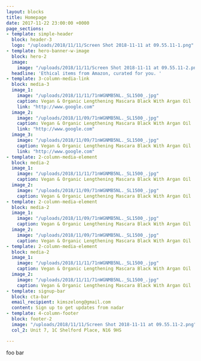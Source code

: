 ```yaml
---
layout: blocks
title: Homepage
date: 2017-11-22 23:00:00 +0000
page_sections:
- template: simple-header
  block: header-3
  logo: "/uploads/2018/11/11/Screen Shot 2018-11-11 at 09.55.11-1.png"
- template: hero-banner-w-image
  block: hero-2
  image:
    image: "/uploads/2018/11/11/Screen Shot 2018-11-11 at 09.55.11-2.png"
  headline: 'Ethical items from Amazon, curated for you. '
- template: 3-column-media-link
  block: media-3
  image_1:
    image: "/uploads/2018/11/11/71nWGNMB5NL._SL1500_.jpg"
    caption: Vegan & Organic Lengthening Mascara Black With Argan Oil
    link: "http://www.google.com"
  image_2:
    image: "/uploads/2018/11/09/71nWGNMB5NL._SL1500_.jpg"
    caption: Vegan & Organic Lengthening Mascara Black With Argan Oil
    link: "http://www.google.com"
  image_3:
    image: "/uploads/2018/11/09/71nWGNMB5NL._SL1500_.jpg"
    caption: Vegan & Organic Lengthening Mascara Black With Argan Oil
    link: "http://www.google.com"
- template: 2-column-media-element
  block: media-2
  image_1:
    image: "/uploads/2018/11/11/71nWGNMB5NL._SL1500_.jpg"
    caption: Vegan & Organic Lengthening Mascara Black With Argan Oil
  image_2:
    image: "/uploads/2018/11/09/71nWGNMB5NL._SL1500_.jpg"
    caption: Vegan & Organic Lengthening Mascara Black With Argan Oil
- template: 2-column-media-element
  block: media-2
  image_1:
    image: "/uploads/2018/11/09/71nWGNMB5NL._SL1500_.jpg"
    caption: Vegan & Organic Lengthening Mascara Black With Argan Oil
  image_2:
    image: "/uploads/2018/11/09/71nWGNMB5NL._SL1500_.jpg"
    caption: Vegan & Organic Lengthening Mascara Black With Argan Oil
- template: 2-column-media-element
  block: media-2
  image_1:
    image: "/uploads/2018/11/11/71nWGNMB5NL._SL1500_.jpg"
    caption: Vegan & Organic Lengthening Mascara Black With Argan Oil
  image_2:
    image: "/uploads/2018/11/11/71nWGNMB5NL._SL1500_.jpg"
    caption: Vegan & Organic Lengthening Mascara Black With Argan Oil
- template: signup-bar
  block: cta-bar
  email_recipient: kimszelong@gmail.com
  content: Sign up to get updates from nadar
- template: 4-column-footer
  block: footer-2
  image: "/uploads/2018/11/11/Screen Shot 2018-11-11 at 09.55.11-2.png"
  col_2: Unit 7, 1C Shelford Place, N16 9HS

---
```

foo bar